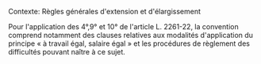 Contexte: Règles générales d'extension et d'élargissement

Pour l'application des 4°,9° et 10° de l'article L. 2261-22, la convention comprend notamment des clauses relatives aux modalités d'application du principe « à travail égal, salaire égal » et les procédures de règlement des difficultés pouvant naître à ce sujet.